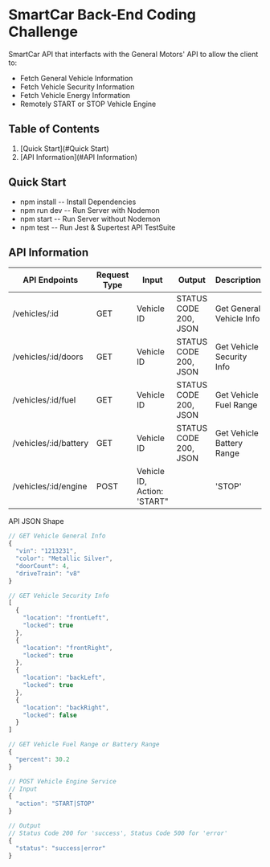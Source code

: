# SmartCar Back-End Coding Challenge

SmartCar API that interfacts with the General Motors' API to allow the client to:
  - Fetch General Vehicle Information
  - Fetch Vehicle Security Information
  - Fetch Vehicle Energy Information
  - Remotely START or STOP Vehicle Engine

## Table of Contents

1. [Quick Start](#Quick Start)
1. [API Information](#API Information)

## Quick Start

- npm install -- Install Dependencies
- npm run dev -- Run Server with Nodemon
- npm start -- Run Server without Nodemon
- npm test -- Run Jest & Supertest API TestSuite 

## API Information

| API Endpoints  | Request Type | Input | Output | Description  |
| ------------- | ------------- | ------------- | ------------- | ------------- | 
| /vehicles/:id | GET  | Vehicle ID  | STATUS CODE 200, JSON | Get General Vehicle Info  |
| /vehicles/:id/doors | GET  | Vehicle ID   | STATUS CODE 200, JSON  | Get Vehicle Security Info  | 
| /vehicles/:id/fuel | GET  | Vehicle ID  | STATUS CODE 200, JSON  | Get Vehicle Fuel Range  |
| /vehicles/:id/battery | GET  | Vehicle ID  | STATUS CODE 200, JSON  | Get Vehicle Battery Range  |
| /vehicles/:id/engine | POST  | Vehicle ID, Action: 'START" || 'STOP'  | STATUS CODE 200 || 500, JSON  | Remotely Start or Stop Engine |

API JSON Shape
```javascript
// GET Vehicle General Info
{
  "vin": "1213231",
  "color": "Metallic Silver",
  "doorCount": 4,
  "driveTrain": "v8"
}

// GET Vehicle Security Info
[
  {
    "location": "frontLeft",
    "locked": true
  },
  {
    "location": "frontRight",
    "locked": true
  },
  {
    "location": "backLeft",
    "locked": true
  },
  {
    "location": "backRight",
    "locked": false
  }
]

// GET Vehicle Fuel Range or Battery Range
{
  "percent": 30.2
}

// POST Vehicle Engine Service
// Input
{
  "action": "START|STOP"
}

// Output
// Status Code 200 for 'success', Status Code 500 for 'error'
{
  "status": "success|error"
}
```
